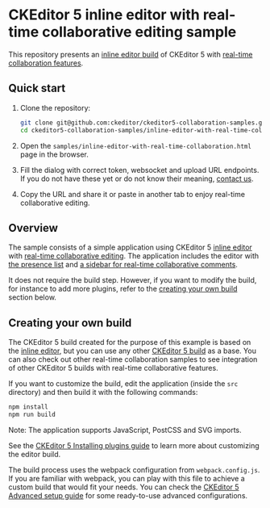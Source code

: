# CKEditor 5 inline editor with real-time collaborative editing sample

This repository presents an [inline editor build](https://ckeditor.com/docs/ckeditor5/latest/builds/guides/overview.html#inline-editor) of CKEditor 5 with
[real-time collaboration features](https://ckeditor.com/docs/ckeditor5/latest/features/collaboration/real-time-collaboration/real-time-collaboration.html).

## Quick start

1. Clone the repository:

   ```bash
   git clone git@github.com:ckeditor/ckeditor5-collaboration-samples.git
   cd ckeditor5-collaboration-samples/inline-editor-with-real-time-collaboration
   ```

2. Open the `samples/inline-editor-with-real-time-collaboration.html` page in the browser.

3. Fill the dialog with correct token, websocket and upload URL endpoints. If you do not have these yet or do not know their meaning, [contact us](https://ckeditor.com/contact/).

4. Copy the URL and share it or paste in another tab to enjoy real-time collaborative editing.

## Overview

The sample consists of a simple application using CKEditor 5 [inline editor](https://ckeditor.com/docs/ckeditor5/latest/builds/guides/overview.html#inline-editor) with [real-time collaborative editing](https://ckeditor.com/docs/ckeditor5/latest/features/collaboration/real-time-collaboration/real-time-collaboration.html). The application includes the editor with [the presence list](https://ckeditor.com/docs/ckeditor5/latest/features/collaboration/real-time-collaboration/users-in-real-time-collaboration.html#users-presence-list) and [a sidebar for real-time collaborative comments](https://ckeditor.com/docs/ckeditor5/latest/features/collaboration/real-time-collaboration/real-time-collaborative-comments.html).

It does not require the build step. However, if you want to modify the build, for instance to add more plugins, refer to the [creating your own build](#creating-your-own-build) section below.

## Creating your own build

The CKEditor 5 build created for the purpose of this example is based on the [inline editor](https://ckeditor.com/docs/ckeditor5/latest/builds/guides/overview.html#inline-editor), but you can use any other [CKEditor 5 build](https://github.com/ckeditor/ckeditor5#editors) as a base. You can also check out other real-time collaboration samples to see integration of other CKEditor 5 builds with real-time collaborative features.

If you want to customize the build, edit the application (inside the `src` directory) and then build it with the following commands:

```bash
npm install
npm run build
```

Note: The application supports JavaScript, PostCSS and SVG imports.

See the [CKEditor 5 Installing plugins guide](https://ckeditor.com/docs/ckeditor5/latest/builds/guides/integration/installing-plugins.html) to learn more about customizing the editor build.

The build process uses the webpack configuration from `webpack.config.js`. If you are familiar with webpack, you can play with this file to achieve a custom build that would fit your needs. You can check the [CKEditor 5 Advanced setup guide](https://ckeditor.com/docs/ckeditor5/latest/builds/guides/integration/advanced-setup.html#webpack-configuration) for some ready-to-use advanced configurations.